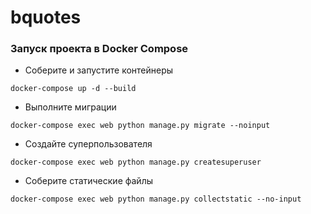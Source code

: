 # bquotes
### Запуск проекта в Docker Compose
- Соберите и запустите контейнеры
```
docker-compose up -d --build
```
- Выполните миграции
```
docker-compose exec web python manage.py migrate --noinput
```
- Создайте суперпользователя
```
docker-compose exec web python manage.py createsuperuser
```
- Соберите статические файлы
```
docker-compose exec web python manage.py collectstatic --no-input
